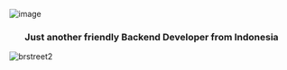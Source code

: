 ![image](https://user-images.githubusercontent.com/83747032/218979914-157b3e94-a49b-4893-90b3-eea050d944d9.png)

<h3 align="center">Just another friendly Backend Developer from Indonesia</h3>

<p align="left"> <img src="https://komarev.com/ghpvc/?username=brstreet2&label=Profile%20views&color=0e75b6&style=flat" alt="brstreet2" /> </p>
